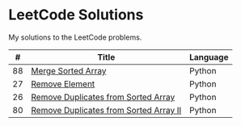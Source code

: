 # LeetCode Solutions

My solutions to the LeetCode problems.

| # | Title                                     | Language |
|---|-------------------------------------------|----------|
| 88 | [Merge Sorted Array](https://leetcode.com/problems/merge-sorted-array/description/?envType=study-plan-v2&envId=top-interview-150) | Python |
| 27 | [Remove Element](https://leetcode.com/problems/remove-element/?envType=study-plan-v2&envId=top-interview-150) | Python |
| 26 | [Remove Duplicates from Sorted Array](https://leetcode.com/problems/remove-duplicates-from-sorted-array/?envType=study-plan-v2&envId=top-interview-150) | Python |
| 80 | [Remove Duplicates from Sorted Array II](https://leetcode.com/problems/remove-duplicates-from-sorted-array-ii/?envType=study-plan-v2&envId=top-interview-150) | Python |
